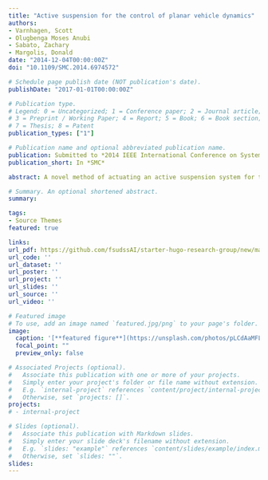 ```yaml
---
title: "Active suspension for the control of planar vehicle dynamics"
authors:
- Varnhagen, Scott
- Olugbenga Moses Anubi 
- Sabato, Zachary
- Margolis, Donald
date: "2014-12-04T00:00:00Z"
doi: "10.1109/SMC.2014.6974572"

# Schedule page publish date (NOT publication's date).
publishDate: "2017-01-01T00:00:00Z"

# Publication type.
# Legend: 0 = Uncategorized; 1 = Conference paper; 2 = Journal article;
# 3 = Preprint / Working Paper; 4 = Report; 5 = Book; 6 = Book section;
# 7 = Thesis; 8 = Patent
publication_types: ["1"]

# Publication name and optional abbreviated publication name.
publication: Submitted to *2014 IEEE International Conference on Systems, Man, and Cybernetics*
publication_short: In *SMC*

abstract: A novel method of actuating an active suspension system for the control of planar vehicle dynamics is proposed. Active suspension forces are applied in such a way that their effect on the chassis heave-pitch-roll dynamics is negligible. Instead, their impact is restricted to the generation of longitudinal and lateral tire forces, resulting in controllability of planar vehicle dynamics. An optimal control strategy is proposed to benchmark the system performance, relying on unknowable tire information. The strategy's robustness to error in tire parameters is formulated analytically, and it is shown that estimates of these parameters are sufficient for stable operation. Based on this result, a sub-optimal control routine is developed using only estimable signals. The result is a realizable control strategy which utilizes active suspension components to stabilize planar vehicle dynamics without upsetting chassis dynamics.

# Summary. An optional shortened abstract.
summary: 

tags:
- Source Themes
featured: true

links:
url_pdf: https://github.com/fsudssAI/starter-hugo-research-group/new/main/content/publication/ascpvd/ascpvd.pdf
url_code: ''
url_dataset: ''
url_poster: ''
url_project: ''
url_slides: ''
url_source: ''
url_video: ''

# Featured image
# To use, add an image named `featured.jpg/png` to your page's folder. 
image:
  caption: '[**featured figure**](https://unsplash.com/photos/pLCdAaMFLTE)'
  focal_point: ""
  preview_only: false

# Associated Projects (optional).
#   Associate this publication with one or more of your projects.
#   Simply enter your project's folder or file name without extension.
#   E.g. `internal-project` references `content/project/internal-project/index.md`.
#   Otherwise, set `projects: []`.
projects:
# - internal-project

# Slides (optional).
#   Associate this publication with Markdown slides.
#   Simply enter your slide deck's filename without extension.
#   E.g. `slides: "example"` references `content/slides/example/index.md`.
#   Otherwise, set `slides: ""`.
slides:
---
```


